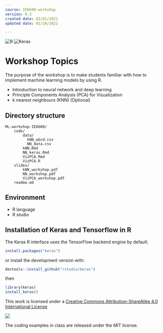 ```yaml
---
course: IE6600-workshop
version: 0.3
created date: 02/01/2021
updated date: 01/10/2022

---
```


![R](https://img.shields.io/badge/R-4.1.2-blue?style=flat&logo=appveyor&logo=python&logoColor=informational?style=flat)
![Keras](https://img.shields.io/badge/Keras-2.8.0-yellowgreen?style=flat&logo=Keras&logoColor=white)

# Workshop Topics

The purpose of the workshop is to make students familiar with how to implement machine learning models by using R.

- Introduction to neural network and deep learning
- Principle Components Analysis (PCA) for Visualization
- k nearest neighbours (KNN) (Optional)


## Directory structure

```text
ML-workshop-IE6600/
    code/
        data/
          kNN_wbcd.csv
          NN_data.csv
        kNN.Rmd
        NN_keras.Rmd
        VizPCA.Rmd
        VizPCA.R
    slides/
        kNN_workshop.pdf
        NN_workshop.pdf
        VizPCA_workshop.pdf
    readme.md
```

## Environment

- R language
- R studio


## Installation of Keras and Tensorflow in R

The Keras R interface uses the TensorFlow backend engine by default.

```r
install.packages("keras")
```

or install the development version with:

```r
devtools::install_github("rstudio/keras")
```

then

```r
library(keras)
install_keras()
```

This work is licensed under a [Creative Commons Attribution-ShareAlike 4.0 International License](http://creativecommons.org/licenses/by-sa/4.0/)

![](https://i.creativecommons.org/l/by-sa/4.0/88x31.png)

The coding examples in class are released under the MIT license.
